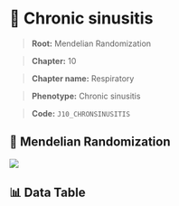 # 🧪 Chronic sinusitis

> **Root:** Mendelian Randomization

> **Chapter:** 10  

> **Chapter name:** Respiratory

> **Phenotype:** Chronic sinusitis  

> **Code:** `J10_CHRONSINUSITIS`

## 🧬 Mendelian Randomization  

<img src="/MR/Figures/Forward/J10_CHRONSINUSITIS.png"/>

## 📊 Data Table

<CsvTableMRF src="/public/MR/Data/Forward/J10_CHRONSINUSITIS.csv"/>
